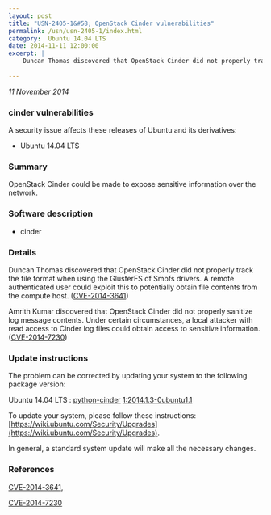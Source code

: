 ```yaml
---
layout: post
title: "USN-2405-1&#58; OpenStack Cinder vulnerabilities"
permalink: /usn/usn-2405-1/index.html
category:  Ubuntu 14.04 LTS
date: 2014-11-11 12:00:00
excerpt: |
    Duncan Thomas discovered that OpenStack Cinder did not properly track the file format when using the GlusterFS of Smbfs drivers. A remote authenticated user could exploit this to potentially obtain file contents from the compute host. ([CVE-2014-3641](http://people.ubuntu.com/~ubuntu-security/cve/CVE-2014-3641))
    
--- 
```

 
 

*11 November 2014*

### cinder vulnerabilities

A security issue affects these releases of Ubuntu and its derivatives:

* Ubuntu 14.04 LTS

### Summary

OpenStack Cinder could be made to expose sensitive information over the network.

### Software description

* cinder 

### Details

Duncan Thomas discovered that OpenStack Cinder did not properly track the file format when using the GlusterFS of Smbfs drivers. A remote authenticated user could exploit this to potentially obtain file contents from the compute host. ([CVE-2014-3641](http://people.ubuntu.com/~ubuntu-security/cve/CVE-2014-3641))

Amrith Kumar discovered that OpenStack Cinder did not properly sanitize log message contents. Under certain circumstances, a local attacker with read access to Cinder log files could obtain access to sensitive information. ([CVE-2014-7230](http://people.ubuntu.com/~ubuntu-security/cve/CVE-2014-7230)) 

### Update instructions

The problem can be corrected by updating your system to the following package version:

Ubuntu 14.04 LTS
 : [python-cinder](https://launchpad.net/ubuntu/+source/cinder) <span> [1:2014.1.3-0ubuntu1.1](https://launchpad.net/ubuntu/+source/cinder/1:2014.1.3-0ubuntu1.1) </span> 

To update your system, please follow these instructions: [https://wiki.ubuntu.com/Security/Upgrades](https://wiki.ubuntu.com/Security/Upgrades).

In general, a standard system update will make all the necessary changes. 

### References

 
 [CVE-2014-3641](http://people.ubuntu.com/~ubuntu-security/cve/CVE-2014-3641), 

 [CVE-2014-7230](http://people.ubuntu.com/~ubuntu-security/cve/CVE-2014-7230)
 

